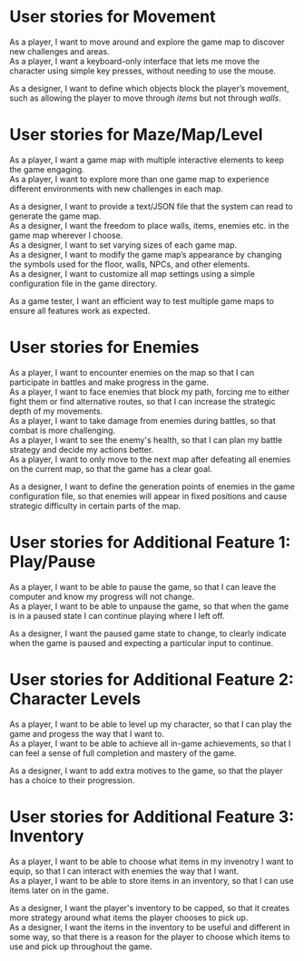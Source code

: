 # User stories for Movement
As a player, I want to move around and explore the game map to discover new challenges and areas.<br>
As a player, I want a keyboard-only interface that lets me move the character using simple key presses, without needing to use the mouse.<br>

As a designer, I want to define which objects block the player’s movement, such as allowing the player to move through *items* but not through *walls*.<br>

# User stories for Maze/Map/Level
As a player, I want a game map with multiple interactive elements to keep the game engaging.<br>
As a player, I want to explore more than one game map to experience different environments with new challenges in each map.<br>

As a designer, I want to provide a text/JSON file that the system can read to generate the game map.<br>
As a designer, I want the freedom to place walls, items, enemies etc. in the game map wherever I choose.<br>
As a designer, I want to set varying sizes of each game map.<br>
As a designer, I want to modify the game map’s appearance by changing the symbols used for the floor, walls, NPCs, and other elements.<br>
As a designer, I want to customize all map settings using a simple configuration file in the game directory.<br>

As a game tester, I want an efficient way to test multiple game maps to ensure all features work as expected.<br>

# User stories for Enemies
As a player, I want to encounter enemies on the map so that I can participate in battles and make progress in the game.<br>
As a player, I want to face enemies that block my path, forcing me to either fight them or find alternative routes, so that I can increase the strategic depth of my movements.<br>
As a player, I want to take damage from enemies during battles, so that combat is more challenging.<br>
As a player, I want to see the enemy's health, so that I can plan my battle strategy and decide my actions better.<br>
As a player, I want to only move to the next map after defeating all enemies on the current map, so that the game has a clear goal.<br>

As a designer, I want to define the generation points of enemies in the game configuration file, so that enemies will appear in fixed positions and cause strategic difficulty in certain parts of the map.<br>

# User stories for Additional Feature 1: Play/Pause

As a player, I want to be able to pause the game, so that I can leave the computer and know my progress will not change.<br>
As a player, I want to be able to unpause the game, so that when the game is in a paused state I can continue playing where I left off.<br>

As a designer, I want the paused game state to change, to clearly indicate when the game is paused and expecting a particular input to continue.<br>

# User stories for Additional Feature 2: Character Levels

As a player, I want to be able to level up my character, so that I can play the game and progess the way that I want to.<br>
As a player, I want to be able to achieve all in-game achievements, so that I can feel a sense of full completion and mastery of the game.<br>

As a designer, I want to add extra motives to the game, so that the player has a choice to their progression.<br>

# User stories for Additional Feature 3: Inventory
As a player, I want to be able to choose what items in my invenotry I want to equip, so that I can interact with enemies the way that I want.<br>
As a player, I want to be able to store items in an inventory, so that I can use items later on in the game.<br>

As a designer, I want the player's inventory to be capped, so that it creates more strategy around what items the player chooses to pick up.<br>
As a designer, I want the items in the inventory to be useful and different in some way, so that there is a reason for the player to choose which items to use and pick up throughout the game.<br>
